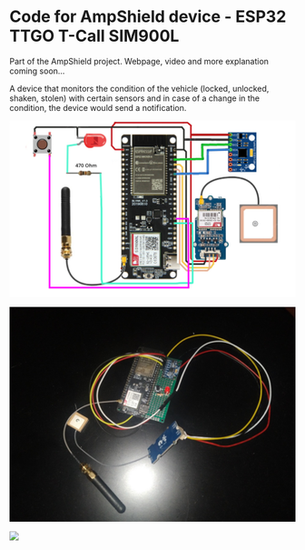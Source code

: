 # Code for AmpShield device - ESP32 TTGO T-Call SIM900L

Part of the AmpShield  project. Webpage, video and more explanation coming soon...

A device that monitors the condition of the vehicle (locked, unlocked, shaken, stolen) with certain sensors and in case of a change in the condition, the device would send a notification.


![](Shema.jpg)

![](IMG_20210829_031534.jpg)

![](IMG_20210819_190707.jpg)

